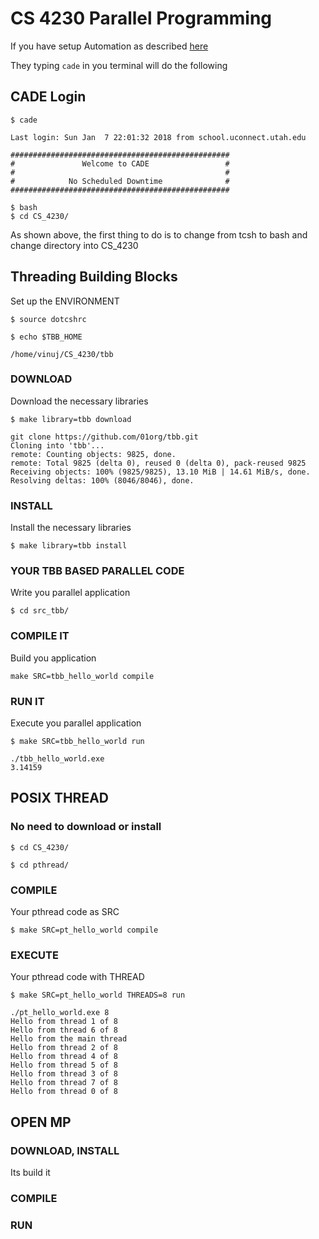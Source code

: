 # CS 4230 Parallel Programming

If you have setup Automation as described [here](https://sites.google.com/view/cs4230spring2018/parallel-hardware)

They typing ```cade``` in you terminal will do the following

## CADE Login


```$ cade```

```
Last login: Sun Jan  7 22:01:32 2018 from school.uconnect.utah.edu

#################################################
#               Welcome to CADE                 #
#                                               #
#            No Scheduled Downtime              #
#################################################

$ bash
$ cd CS_4230/
```

As shown above, the first thing to do is to change from tcsh to bash and 
change directory into CS_4230


## Threading Building Blocks

Set up the ENVIRONMENT


```$ source dotcshrc```

```$ echo $TBB_HOME```

```
/home/vinuj/CS_4230/tbb
```

### DOWNLOAD

Download the necessary libraries


```$ make library=tbb download```

```
git clone https://github.com/01org/tbb.git
Cloning into 'tbb'...
remote: Counting objects: 9825, done.
remote: Total 9825 (delta 0), reused 0 (delta 0), pack-reused 9825
Receiving objects: 100% (9825/9825), 13.10 MiB | 14.61 MiB/s, done.
Resolving deltas: 100% (8046/8046), done.
```

### INSTALL

Install the necessary libraries

```$ make library=tbb install```

### YOUR TBB BASED PARALLEL CODE

Write you parallel application

```$ cd src_tbb/```

### COMPILE IT

Build you application

```make SRC=tbb_hello_world compile```
 
### RUN IT

Execute you parallel application

```$ make SRC=tbb_hello_world run```

```
./tbb_hello_world.exe 
3.14159
```

## POSIX THREAD

### No need to download or install

```$ cd CS_4230/```

```$ cd pthread/```

### COMPILE

Your pthread code as SRC

```$ make SRC=pt_hello_world compile```

### EXECUTE

Your pthread code with THREAD

```$ make SRC=pt_hello_world THREADS=8 run```

```
./pt_hello_world.exe 8
Hello from thread 1 of 8
Hello from thread 6 of 8
Hello from the main thread
Hello from thread 2 of 8
Hello from thread 4 of 8
Hello from thread 5 of 8
Hello from thread 3 of 8
Hello from thread 7 of 8
Hello from thread 0 of 8
```

## OPEN MP

### DOWNLOAD, INSTALL

Its build it

### COMPILE



### RUN












































